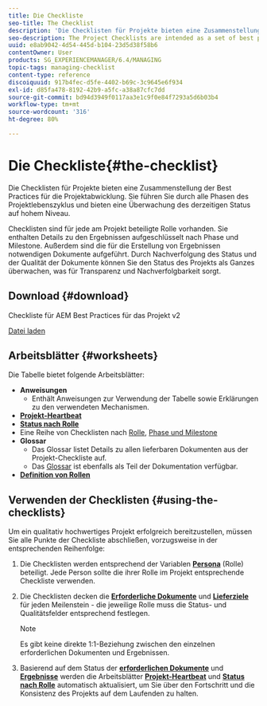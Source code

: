 ```yaml
---
title: Die Checkliste
seo-title: The Checklist
description: 'Die Checklisten für Projekte bieten eine Zusammenstellung der Best Practices für die Projektabwicklung. Sie führen Sie durch alle Phasen des Projektlebenszyklus und bieten eine Überwachung des derzeitigen Status auf hohem Niveau. '
seo-description: The Project Checklists are intended as a set of best practices for project delivery. They guide you through all phases of the project life cycle and provide high level monitoring of your current status.
uuid: e8ab9042-4d54-445d-b104-23d5d38f58b6
contentOwner: User
products: SG_EXPERIENCEMANAGER/6.4/MANAGING
topic-tags: managing-checklist
content-type: reference
discoiquuid: 917b4fec-d5fe-4402-b69c-3c9645e6f934
exl-id: d85fa478-8192-42b9-a5fc-a38a87cfc7dd
source-git-commit: bd94d3949f0117aa3e1c9f0e84f7293a5d6b03b4
workflow-type: tm+mt
source-wordcount: '316'
ht-degree: 80%

---
```


# Die Checkliste{#the-checklist}

Die Checklisten für Projekte bieten eine Zusammenstellung der Best Practices für die Projektabwicklung. Sie führen Sie durch alle Phasen des Projektlebenszyklus und bieten eine Überwachung des derzeitigen Status auf hohem Niveau.

Checklisten sind für jede am Projekt beteiligte Rolle vorhanden. Sie enthalten Details zu den Ergebnissen aufgeschlüsselt nach Phase und Milestone. Außerdem sind die für die Erstellung von Ergebnissen notwendigen Dokumente aufgeführt. Durch Nachverfolgung des Status und der Qualität der Dokumente können Sie den Status des Projekts als Ganzes überwachen, was für Transparenz und Nachverfolgbarkeit sorgt.

## Download {#download}

Checkliste für AEM Best Practices für das Projekt v2

[Datei laden](assets/aem_project_bp_checklistv2-64.xlsx)

## Arbeitsblätter {#worksheets}

Die Tabelle bietet folgende Arbeitsblätter:

* **Anweisungen**
   * Enthält Anweisungen zur Verwendung der Tabelle sowie Erklärungen zu den verwendeten Mechanismen.
* **[Projekt-Heartbeat](/help/managing/best-practices.md#project-heartbeat-dashboard)**
* **[Status nach Rolle](/help/managing/best-practices.md#status-by-role)**
* Eine Reihe von Checklisten nach [Rolle](/help/managing/best-practices.md#persona), [Phase und Milestone](/help/managing/best-practices.md#phases-and-milestones)
* **Glossar**
   * Das Glossar listet Details zu allen lieferbaren Dokumenten aus der Projekt-Checkliste auf.
   * Das [Glossar](/help/managing/best-practices-glossary.md) ist ebenfalls als Teil der Dokumentation verfügbar.
* **[Definition von Rollen](/help/managing/best-practices.md#persona)**

## Verwenden der Checklisten {#using-the-checklists}

Um ein qualitativ hochwertiges Projekt erfolgreich bereitzustellen, müssen Sie alle Punkte der Checkliste abschließen, vorzugsweise in der entsprechenden Reihenfolge:

1. Die Checklisten werden entsprechend der Variablen **[Persona](/help/managing/best-practices.md#persona)** (Rolle) beteiligt. Jede Person sollte die ihrer Rolle im Projekt entsprechende Checkliste verwenden.
1. Die Checklisten decken die **[Erforderliche Dokumente](/help/managing/best-practices.md#required-documents)** und **[Lieferziele](/help/managing/best-practices.md#deliverables)** für jeden Meilenstein - die jeweilige Rolle muss die Status- und Qualitätsfelder entsprechend festlegen.

   >[!NOTE]
   >
   >Es gibt keine direkte 1:1-Beziehung zwischen den einzelnen erforderlichen Dokumenten und Ergebnissen.

1. Basierend auf dem Status der **[erforderlichen Dokumente](/help/managing/best-practices.md#required-documents)** und **[Ergebnisse](/help/managing/best-practices.md#deliverables)** werden die Arbeitsblätter **[Projekt-Heartbeat](/help/managing/best-practices.md#project-heartbeat-dashboard)** und **[Status nach Rolle](/help/managing/best-practices.md#status-by-role)** automatisch aktualisiert, um Sie über den Fortschritt und die Konsistenz des Projekts auf dem Laufenden zu halten.
